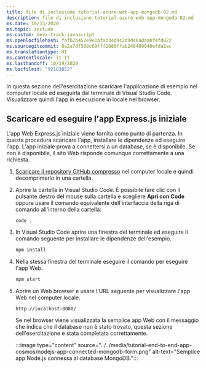 ```yaml
---
title: file di inclusione tutorial-azure-web-app-mongodb-02.md
description: file di inclusione tutorial-azure-web-app-mongodb-02.md
ms.date: 10/13/2020
ms.topic: include
ms.custom: devx-track-javascript
ms.openlocfilehash: fafb2b452e9e1bfab34d9c2d9d46adaabf4fd022
ms.sourcegitcommit: 8a2a7df568c69fff2080ffab248409040efda1ac
ms.translationtype: HT
ms.contentlocale: it-IT
ms.lasthandoff: 10/19/2020
ms.locfileid: "92183852"
---
```

In questa sezione dell'esercitazione scaricare l'applicazione di esempio nel computer locale ed eseguirla dal terminale di Visual Studio Code. Visualizzare quindi l'app in esecuzione in locale nel browser. 

## <a name="download-and-run-the-initial-expressjs-app"></a>Scaricare ed eseguire l'app Express.js iniziale

L'app Web Express.js iniziale viene fornita come punto di partenza. In questa procedura scaricare l'app, installare le dipendenze ed eseguire l'app. L'app iniziale prova a connettersi a un database, se è disponibile. Se non è disponibile, il sito Web risponde comunque correttamente a una richiesta. 

1. [Scaricare il repository GitHub compresso](https://github.com/Azure-Samples/js-e2e-express-mongo.git) nel computer locale e quindi decomprimerlo in una cartella. 
1. Aprire la cartella in Visual Studio Code. È possibile fare clic con il pulsante destro del mouse sulla cartella e scegliere **Apri con Code** oppure usare il comando equivalente dell'interfaccia della riga di comando all'interno della cartella:

    ```console
    code .
    ```

1. In Visual Studio Code aprire una finestra del terminale ed eseguire il comando seguente per installare le dipendenze dell'esempio.

    ```javascript
    npm install
    ```

1. Nella stessa finestra del terminale eseguire il comando per eseguire l'app Web.

    ```javascript
    npm start
    ```

1. Aprire un Web browser e usare l'URL seguente per visualizzare l'app Web nel computer locale.

    ```url
    http://localhost:8080/
    ```

    Se nel browser viene visualizzata la semplice app Web con il messaggio che indica che il database non è stato trovato, questa sezione dell'esercitazione è stata completata correttamente.

    :::image type="content" source="../../media/tutorial-end-to-end-app-cosmos/nodejs-app-connected-mongodb-form.png" alt-text="Semplice app Node.js connessa al database MongoDB.":::